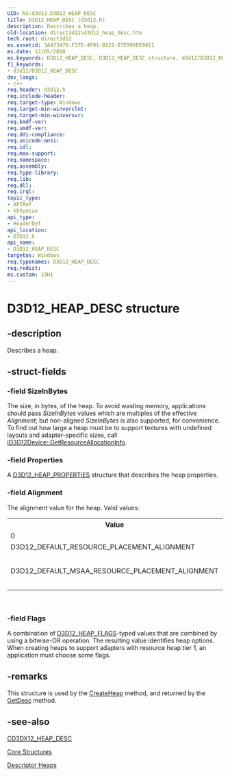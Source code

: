 ```yaml
---
UID: NS:d3d12.D3D12_HEAP_DESC
title: D3D12_HEAP_DESC (d3d12.h)
description: Describes a heap.
old-location: direct3d12\d3d12_heap_desc.htm
tech.root: direct3d12
ms.assetid: 3A473476-F37E-4F01-B121-87E998EE9411
ms.date: 12/05/2018
ms.keywords: D3D12_HEAP_DESC, D3D12_HEAP_DESC structure, d3d12/D3D12_HEAP_DESC, direct3d12.d3d12_heap_desc
f1_keywords:
- d3d12/D3D12_HEAP_DESC
dev_langs:
- c++
req.header: d3d12.h
req.include-header: 
req.target-type: Windows
req.target-min-winverclnt: 
req.target-min-winversvr: 
req.kmdf-ver: 
req.umdf-ver: 
req.ddi-compliance: 
req.unicode-ansi: 
req.idl: 
req.max-support: 
req.namespace: 
req.assembly: 
req.type-library: 
req.lib: 
req.dll: 
req.irql: 
topic_type:
- APIRef
- kbSyntax
api_type:
- HeaderDef
api_location:
- D3D12.h
api_name:
- D3D12_HEAP_DESC
targetos: Windows
req.typenames: D3D12_HEAP_DESC
req.redist: 
ms.custom: 19H1
---
```


# D3D12_HEAP_DESC structure


## -description


Describes a heap.


## -struct-fields




### -field SizeInBytes

The size, in bytes, of the heap.
            To avoid wasting memory, applications should pass <i>SizeInBytes</i> values which are multiples of the effective <i>Alignment</i>;
            but non-aligned <i>SizeInBytes</i> is also supported, for convenience.
            To find out how large a heap must be to support textures with undefined layouts and adapter-specific sizes, call <a href="https://docs.microsoft.com/windows/desktop/api/d3d12/nf-d3d12-id3d12device-getresourceallocationinfo">ID3D12Device::GetResourceAllocationInfo</a>.
          


### -field Properties

A <a href="https://docs.microsoft.com/windows/desktop/api/d3d12/ns-d3d12-d3d12_heap_properties">D3D12_HEAP_PROPERTIES</a> structure that describes the heap properties.
          


### -field Alignment

The alignment value for the heap.  Valid values:
            

<table>
<tr>
<th>Value</th>
<th>Description</th>
</tr>
<tr>
<td>0
                </td>
<td>An alias for 64KB.
                </td>
</tr>
<tr>
<td>D3D12_DEFAULT_RESOURCE_PLACEMENT_ALIGNMENT
                </td>
<td>#defined as 64KB.
                </td>
</tr>
<tr>
<td>D3D12_DEFAULT_MSAA_RESOURCE_PLACEMENT_ALIGNMENT
                </td>
<td>#defined as 4MB.
                  An application must decide whether the heap will contain multi-sample anti-aliasing (MSAA), in which case, the application must choose D3D12_DEFAULT_MSAA_RESOURCE_PLACEMENT_ALIGNMENT.
                </td>
</tr>
</table>
 


### -field Flags

A combination of <a href="https://docs.microsoft.com/windows/desktop/api/d3d12/ne-d3d12-d3d12_heap_flags">D3D12_HEAP_FLAGS</a>-typed values that are combined by using a bitwise-OR operation.
            The resulting value identifies heap options.
            When creating heaps to support adapters with resource heap tier 1, an application must choose some flags.
          


## -remarks



This structure is used by the <a href="https://docs.microsoft.com/windows/desktop/api/d3d12/nf-d3d12-id3d12device-createheap">CreateHeap</a> method, and returned by the <a href="https://docs.microsoft.com/windows/desktop/direct3d12/id3d12heap-getdesc">GetDesc</a> method.
      




## -see-also




<a href="https://docs.microsoft.com/windows/desktop/direct3d12/cd3dx12-heap-desc">CD3DX12_HEAP_DESC</a>



<a href="https://docs.microsoft.com/windows/desktop/direct3d12/direct3d-12-structures">Core Structures</a>



<a href="https://docs.microsoft.com/windows/desktop/direct3d12/descriptor-heaps">Descriptor Heaps</a>
 

 


